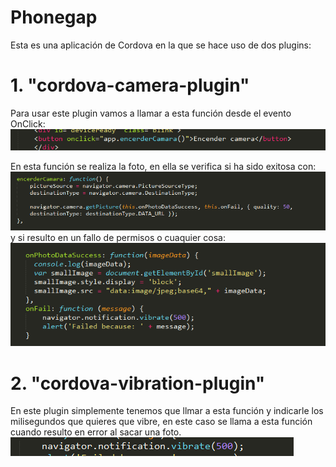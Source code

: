 # Phonegap
Esta es una aplicación de Cordova en la que se hace uso de dos plugins:

# 1. "cordova-camera-plugin"
Para usar este plugin vamos a llamar a esta función desde el evento OnClick:
![alt text](https://github.com/kevinlemavilanova/Phonegap/blob/master/www/img/phonegap/Captura.PNG)

En esta función se realiza la foto, en ella se verifica si ha sido exitosa con:
![alt text](https://github.com/kevinlemavilanova/Phonegap/blob/master/www/img/phonegap/Captura2.PNG)
y si resulto en un fallo de permisos o cuaquier cosa:
![alt text](https://github.com/kevinlemavilanova/Phonegap/blob/master/www/img/phonegap/Captura3.PNG)

# 2. "cordova-vibration-plugin"
En este plugin simplemente tenemos que llmar a esta función y indicarle los milisegundos que quieres que vibre, en este caso se llama a esta función cuando resulto en error al sacar una foto.
![alt text](https://github.com/kevinlemavilanova/Phonegap/blob/master/www/img/phonegap/Captura4.PNG)
